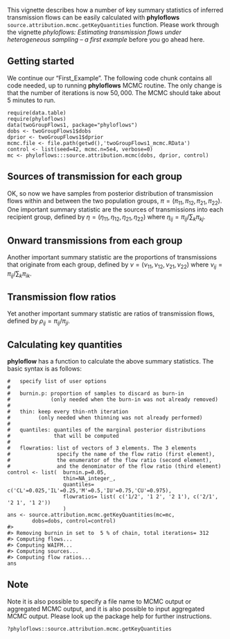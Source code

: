 This vignette describes how a number of key summary statistics of
inferred transmission flows can be easily calculated with **phyloflows**
`source.attribution.mcmc.getKeyQuantities` function. Please work through
the vignette *phyloflows: Estimating transmission flows under
heterogeneous sampling – a first example* before you go ahead here.

Getting started
---------------

We continue our “First\_Example”. The following code chunk contains all
code needed, up to running **phyloflows** MCMC routine. The only change
is that the number of iterations is now 50, 000. The MCMC should take
about 5 minutes to run.

    require(data.table)
    require(phyloflows)
    data(twoGroupFlows1, package="phyloflows")
    dobs <- twoGroupFlows1$dobs
    dprior <- twoGroupFlows1$dprior
    mcmc.file <- file.path(getwd(),'twoGroupFlows1_mcmc.RData')
    control <- list(seed=42, mcmc.n=5e4, verbose=0)
    mc <- phyloflows:::source.attribution.mcmc(dobs, dprior, control)

Sources of transmission for each group
--------------------------------------

OK, so now we have samples from posterior distribution of transmission
flows within and between the two population groups,
$\pi = (\pi_{11}, \pi_{12}, \pi_{21}, \pi_{22})$.
One important summary statistic are the sources of transmissions into
each recipient group, defined by
$\eta = (\eta_{11}, \eta_{12}, \eta_{21}, \eta_{22})$
where
$\eta_{ij} = \pi_{ij}/∑_k\pi_{kj}$.

Onward transmissions from each group
------------------------------------

Another important summary statistic are the proportions of transmissions
that originate from each group, defined by
$\nu = (\nu_{11}, \nu_{12}, \nu_{21}, \nu_{22})$
where
$\nu_{ij} = \pi_{ij}/\sum_k\pi_{ik}$.

Transmission flow ratios
------------------------

Yet another important summary statistic are ratios of transmission
flows, defined by
$\rho_{ij} = \pi_{ij}/\pi_{ji}$.

Calculating key quantities
--------------------------

**phyloflow** has a function to calculate the above summary statistics.
The basic syntax is as follows:

    #   specify list of user options
    #
    #   burnin.p: proportion of samples to discard as burn-in 
    #             (only needed when the burn-in was not already removed)
    #
    #   thin: keep every thin-nth iteration 
    #         (only needed when thinning was not already performed)
    #
    #   quantiles: quantiles of the marginal posterior distributions 
    #              that will be computed
    #
    #   flowratios: list of vectors of 3 elements. The 3 elements 
    #               specify the name of the flow ratio (first element),
    #               the enumerator of the flow ratio (second element),
    #               and the denominator of the flow ratio (third element)
    control <- list(  burnin.p=0.05, 
                      thin=NA_integer_, 
                      quantiles= c('CL'=0.025,'IL'=0.25,'M'=0.5,'IU'=0.75,'CU'=0.975),
                      flowratios= list( c('1/2', '1 2', '2 1'), c('2/1', '2 1', '1 2'))
                      )
    ans <- source.attribution.mcmc.getKeyQuantities(mc=mc, 
            dobs=dobs, control=control)
    #> 
    #> Removing burnin in set to  5 % of chain, total iterations= 312
    #> Computing flows...
    #> Computing WAIFM...
    #> Computing sources...
    #> Computing flow ratios...
    ans

Note
----

Note it is also possible to specify a file name to MCMC output or
aggregated MCMC output, and it is also possible to input aggregated MCMC
output. Please look up the package help for further instructions.

    ?phyloflows::source.attribution.mcmc.getKeyQuantities
